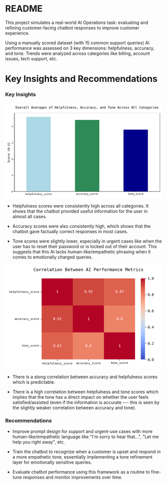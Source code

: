 # README
This project simulates a real-world AI Operations task: evaluating and refining customer-facing chatbot responses to improve customer experience.

Using a manually scored dataset (with 15 common support queries) AI performance was assessed on 3 key dimensions: helpfulness, accuracy, and tone. Trends were analyzed across categories like billing, account issues, tech support, etc.

# Key Insights and Recommendations

### Key Insights


#### 
![Bar](overall_avg_2.png)
- Helpfulness scores were consistently high across all categories. It shows that the chatbot provided useful information for the user in almost all cases.

- Accuracy scores were also consistently high, which shows that the chatbot gave factually correct responses in most cases.

- Tone scores were slightly lower, especially in urgent cases like when the user has to reset their password or is locked out of their account. This suggests that this AI lacks human-like/empathetic phrasing when it comes to emotionally charged queries.

![Correlation Heatmap](Corr_metrics.png)

- There is a stong correlation between accuracy and helpfulness scores which is predictable.

- There is a high correlation between helpfulness and tone scores which implies that the tone has a direct impact on whether the user feels satisfied/assisted (even if the information is accurate --- this is seen by the slightly weaker correlation between accuracy and tone).

### Recommendations

- Improve prompt design for support and urgent-use cases with more human-like/empathetic language like "I'm sorry to hear that...", "Let me help you right away", etc.

- Train the chatbot to recognize when a customer is upset and respond in a more empathetic tone, essentially implementing a tone refinement layer for emotionally sensitive queries.

- Evaluate chatbot performance using this framework as a routine to fine-tune responses and monitor improvements over time.
